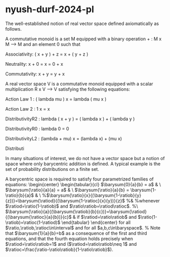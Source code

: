 # nyush-durf-2024-pl

The well-established notion of real vector space defined axiomatically as follows.

A commutative monoid is a set M equipped with a binary operation + : M x M --> M and an element 0 such that

Associativity: ( x + y ) + z = x + ( y + z )

Neutrality: x + 0 = x = 0 + x

Commutativity: x + y = y + x

A real vector space V is a commutative monoid equipped with a scalar multiplication R x V --> V 
satisfying the following equations:

Action Law 1 : ( lambda mu ) x = lambda ( mu x )

Action Law 2 : 1 x = x

DistributivityR2 : lambda ( x + y ) = ( lambda x ) + ( lambda y )

DistributivityR0 : lambda 0 = 0

DistributivityL2 : (lambda + mu) x = (lambda x) + (mu x)

Distributi

In many situations of interest, we do not have a vector space but a notion of space where only barycentric addition is defined.
A typical example is the set of probability distributions on a finite set.

A barycentric space is required to satisfy four parametrized families
of equations:
\begin{center}
\begin{tabular}{cl}
$\barysum{0}{a}{b} = a$ &
\\
$\barysum{\ratio}{a}{a} = a$ &
\\
$\barysum{\ratio}{a}{b} = \barysum{1-\ratio}{b}{a}$ &
\\
%$\barysum{\ratio}{x}{(\barysum{1-\ratiob}{y}{z})}=\barysum{\ratiod}{(\barysum{1-\ratioc}{x}{y})}{z}$
%&
%whenever $\ratiod=\ratio(1-\ratiob)$ and $\ratio\ratiob=\ratiod\ratioc$.
%\\
$\barysum{\ratio}{a}{(\barysum{\ratiob}{b}{c})}=\barysum{\ratiod}{(\barysum{\ratioc}{a}{b})}{c}$
&
if $\ratiod=\ratio\ratiob$ and $\ratio(1-\ratiob)=\ratioc(1-\ratiod)$
\end{tabular}
\end{center}
for all $\ratio,\ratiob,\ratioc\in\interval$ and for all $a,b,c\in\baryspace$.
%
Note that $\barysum{1}{a}{b}=b$ as a consequence of the first and third equations,
and that the fourth equation holds precisely when $\ratiod=\ratio\ratiob=1$ and ($\ratiod=\ratio\ratiob\neq 1$ 
and $\ratioc=\frac{\ratio-\ratio\ratiob}{1-\ratio\ratiob}$).

